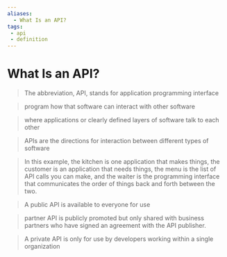```yaml
---
aliases:
  - What Is an API?
tags: 
 - api
 - definition
---
```


# What Is an API?

> The abbreviation, API, stands for application programming interface

> program how that software can interact with other software

> where applications or clearly defined layers of software talk to each other

> APIs are the directions for interaction between different types of software

> In this example, the kitchen is one application that makes things, the customer is an application that needs things, the menu is the list of API calls you can make, and the waiter is the programming interface that communicates the order of things back and forth between the two.

> A public API is available to everyone for use

> partner API is publicly promoted but only shared with business partners who have signed an agreement with the API publisher. 

> A private API is only for use by developers working within a single organization

